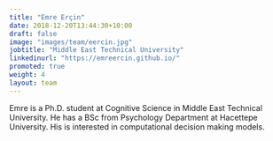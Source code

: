 ```yaml
---
title: "Emre Erçin"
date: 2018-12-20T13:44:30+10:00
draft: false
image: "images/team/eercin.jpg"
jobtitle: "Middle East Technical University"
linkedinurl: "https://emreercin.github.io/"
promoted: true
weight: 4
layout: team
---
```


Emre is a Ph.D. student at Cognitive Science in Middle East Technical University. He has a BSc from Psychology Department at Hacettepe University. His is interested in computational decision making models.
